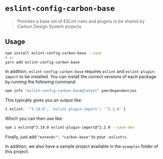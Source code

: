 # `eslint-config-carbon-base`

> Provides a base set of ESLint rules and plugins to be shared by Carbon Design System projects.

## Usage

```bash
npm install eslint-config-carbon-base --save
# or
yarn add eslint-config-carbon-base
```

In addition, `eslint-config-carbon-base` requires `eslint` and `eslint-plugin-import` to be installed. You can install the correct versions of each package by running the following command:

```bash
npm info "eslint-config-carbon-base@latest" peerDependencies
```

This typically gives you an output like:

```bash
{ eslint: '^3.19.0', 'eslint-plugin-import': '^2.2.0' }
```

Which you can then use like:

```bash
npm i eslint@^3.19.0 eslint-plugin-import@^2.2.0 --save-dev
```

Finally, just add `"extends": "carbon-base"` to your `.eslintrc`.

In addition, we also have a sample project available in the `examples` folder of this project.

